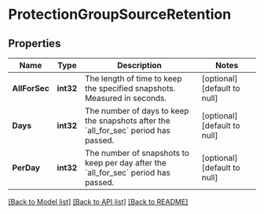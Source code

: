 # ProtectionGroupSourceRetention

## Properties
Name | Type | Description | Notes
------------ | ------------- | ------------- | -------------
**AllForSec** | **int32** | The length of time to keep the specified snapshots. Measured in seconds. | [optional] [default to null]
**Days** | **int32** | The number of days to keep the snapshots after the &#x60;all_for_sec&#x60; period has passed. | [optional] [default to null]
**PerDay** | **int32** | The number of snapshots to keep per day after the &#x60;all_for_sec&#x60; period has passed. | [optional] [default to null]

[[Back to Model list]](../README.md#documentation-for-models) [[Back to API list]](../README.md#documentation-for-api-endpoints) [[Back to README]](../README.md)

